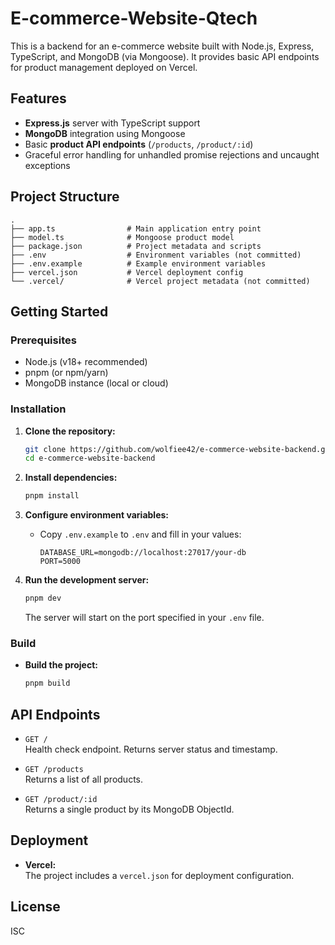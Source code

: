 # E-commerce-Website-Qtech

This is a backend for an e-commerce website built with Node.js, Express, TypeScript, and MongoDB (via Mongoose). It provides basic API endpoints for product management deployed on Vercel.

## Features

- **Express.js** server with TypeScript support
- **MongoDB** integration using Mongoose
- Basic **product API endpoints** (`/products`, `/product/:id`)
- Graceful error handling for unhandled promise rejections and uncaught exceptions

## Project Structure

```
.
├── app.ts                # Main application entry point
├── model.ts              # Mongoose product model
├── package.json          # Project metadata and scripts
├── .env                  # Environment variables (not committed)
├── .env.example          # Example environment variables
├── vercel.json           # Vercel deployment config
└── .vercel/              # Vercel project metadata (not committed)
```

## Getting Started

### Prerequisites

- Node.js (v18+ recommended)
- pnpm (or npm/yarn)
- MongoDB instance (local or cloud)

### Installation

1. **Clone the repository:**

   ```sh
   git clone https://github.com/wolfiee42/e-commerce-website-backend.git
   cd e-commerce-website-backend
   ```

2. **Install dependencies:**

   ```sh
   pnpm install
   ```

3. **Configure environment variables:**

   - Copy `.env.example` to `.env` and fill in your values:
     ```
     DATABASE_URL=mongodb://localhost:27017/your-db
     PORT=5000
     ```

4. **Run the development server:**

   ```sh
   pnpm dev
   ```

   The server will start on the port specified in your `.env` file.

### Build

- **Build the project:**
  ```sh
  pnpm build
  ```

## API Endpoints

- `GET /`  
  Health check endpoint. Returns server status and timestamp.

- `GET /products`  
  Returns a list of all products.

- `GET /product/:id`  
  Returns a single product by its MongoDB ObjectId.

## Deployment

- **Vercel:**  
  The project includes a `vercel.json` for deployment configuration.

## License

ISC
